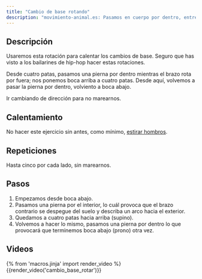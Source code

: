 ```yaml
---
title: "Cambio de base rotando"
description: "movimiento-animal.es: Pasamos en cuerpo por dentro, entre una mano y su pie contrario"
---
```


## Descripción

Usaremos esta rotación para calentar los cambios de base. Seguro que has visto a los bailarines de hip-hop hacer estas rotaciones. 

Desde cuatro patas, pasamos una pierna por dentro mientras el brazo rota por fuera; nos ponemos boca arriba a cuatro patas. Desde aquí, volvemos a pasar la pierna por dentro, volviento a boca abajo.

Ir cambiando de dirección para no marearnos.

## Calentamiento

No hacer este ejercicio sin antes, como mínimo, [estirar hombros](/calentar/estirar_hombros).

## Repeticiones

Hasta cinco por cada lado, sin marearnos.

## Pasos

1. Empezamos desde boca abajo.
2. Pasamos una pierna por el interior, lo cuál provoca que el brazo contrario se despegue del suelo y describa un arco hacia el exterior.
3. Quedamos a cuatro patas hacia arriba (supino).
4. Volvemos a hacer lo mismo, pasamos una pierna por dentro lo que provocará que terminemos boca abajo (prono) otra vez.

## Videos

{% from 'macros.jinja' import render_video %}
{{render_video('cambio_base_rotar')}}